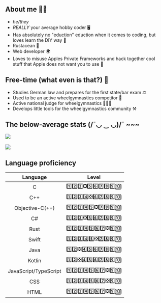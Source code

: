 ## About me 💁🏻

- *he/they*
- *REALLY* your average hobby coder 🖥️
- Has absolutely no "eduction" eduction when it comes to coding, but loves learn the DIY way 🔬
- Rustacean 🦀
- Web developer 🌍
- Loves to misuse Apples Private Frameworks and hack together cool stuff that Apple does not want you to use 🍏

## Free-time (what even is that?) 🤸

- Studies German law and prepares for the first state/bar exam ⚖️
- Used to be an active wheelgymnastics competitor 🤸
- Active national judge for wheelgymnastics 🧑🏻‍⚖️
- Develops little tools for the wheelgymnastics community ⚒️

## The below-average stats (/¯◡ ‿ ◡)/¯ ~~~

<div>
  <picture>
    <source
      srcset="https://github-readme-stats.vercel.app/api?username=philippremy&show_icons=true&theme=github_dark_dimmed"
      media="(prefers-color-scheme: dark)"
    />
    <source
      srcset="https://github-readme-stats.vercel.app/api?username=philippremy&show_icons=true&theme=default"
      media="(prefers-color-scheme: light), (prefers-color-scheme: no-preference)"
    />
    <img src="https://github-readme-stats.vercel.app/api?username=philippremy&show_icons=true&theme=default" />
  </picture>
</div>
<br/>
<div>
  </picture>
    <picture>
    <source
      srcset="https://github-readme-stats.vercel.app/api/top-langs/?username=philippremy&size_weight=0.5&count_weight=0.5&langs_count=5&theme=github_dark_dimmed"
      media="(prefers-color-scheme: dark)"
    />
    <source
      srcset="https://github-readme-stats.vercel.app/api/top-langs/?username=philippremy&size_weight=0.5&count_weight=0.5&langs_count=5&theme=default"
      media="(prefers-color-scheme: light), (prefers-color-scheme: no-preference)"
    />
    <img src="https://github-readme-stats.vercel.app/api/top-langs/?username=philippremy&size_weight=0.5&count_weight=0.5&langs_count=5&theme=default" />
  </picture>
</div>

## Language proficiency

| Language | Level |
| :------: | :---: |
|C|1️⃣2️⃣3️⃣❎5️⃣6️⃣7️⃣8️⃣9️⃣🔟|
|C++|1️⃣2️⃣3️⃣4️⃣❎6️⃣7️⃣8️⃣9️⃣🔟|
|Objective-C(++)|1️⃣2️⃣3️⃣4️⃣5️⃣❎7️⃣8️⃣9️⃣🔟|
|C#|1️⃣2️⃣3️⃣❎5️⃣6️⃣7️⃣8️⃣9️⃣🔟|
|Rust|1️⃣2️⃣3️⃣4️⃣5️⃣6️⃣7️⃣❎9️⃣🔟|
|Swift|1️⃣2️⃣3️⃣4️⃣5️⃣❎7️⃣8️⃣9️⃣🔟|
|Java|1️⃣2️⃣❎4️⃣5️⃣6️⃣7️⃣8️⃣9️⃣🔟|
|Kotlin|1️⃣2️⃣❎4️⃣5️⃣6️⃣7️⃣8️⃣9️⃣🔟|
|JavaScript/TypeScript|1️⃣2️⃣3️⃣4️⃣5️⃣6️⃣7️⃣❎9️⃣🔟|
|CSS|1️⃣2️⃣3️⃣4️⃣5️⃣6️⃣7️⃣❎9️⃣🔟|
|HTML|1️⃣2️⃣3️⃣4️⃣5️⃣6️⃣7️⃣❎9️⃣🔟|
